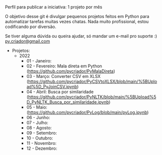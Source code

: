Perfil para publicar a iniciativa: 1 projeto por mês

O objetivo desse git é divulgar pequenos projetos feitos em Python para automatizar tarefas muitas vezes chatas. Nada muito profissional, estou codificando por diversão.

Se tiver alguma dúvida ou queira ajudar, só mandar um e-mail pro suporte :) py.criador@gmail.com

- Projetos:
  - 2022
    - 01 - Janeiro:
    - 02 - Fevereiro: Mala direta em Python (https://github.com/pycriador/PyMalaDireta)
    - 03 - Março: Converter CSV em XLSX (https://github.com/pycriador/PyCSVtoXLSX/blob/main/%5BUpload%5D_PyJoinCSV.ipynb)
    - 04 - Abril: Busca por similaridade (https://github.com/pycriador/PyNLTK/blob/main/%5BUpload%5D_PyNLTK_Busca_por_similaridade.ipynb)
    - 05 - Maio: (https://github.com/pycriador/PyLog/blob/main/pyLog.ipynb)
    - 06 - Junho:
    - 07 - Julho: 
    - 08 - Agosto:
    - 09 - Setembro:
    - 10 - Outubro:
    - 11 - Novembro:
    - 12 - Dezembro:
